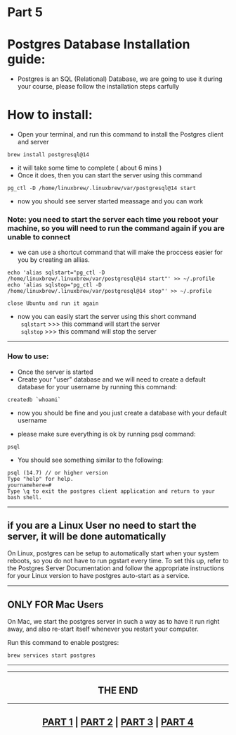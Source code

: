 # Part 5

# Postgres Database Installation guide:

- Postgres is an SQL (Relational) Database, we are going to use it during your course, please follow the installation steps carfully

# How to install:

- Open your terminal, and run this command to install the Postgres client and server

```
brew install postgresql@14
```

- it will take some time to complete ( about 6 mins )
- Once it does, then you can start the server using this command <br>

```
pg_ctl -D /home/linuxbrew/.linuxbrew/var/postgresql@14 start
```

- now you should see server started meassage and you can work
  ![]()

### Note: you need to start the server each time you reboot your machine, so you will need to run the command again if you are unable to connect

- we can use a shortcut command that will make the proccess easier for you by creating an allias.

```
echo 'alias sqlstart="pg_ctl -D /home/linuxbrew/.linuxbrew/var/postgresql@14 start"' >> ~/.profile
echo 'alias sqlstop="pg_ctl -D /home/linuxbrew/.linuxbrew/var/postgresql@14 stop"' >> ~/.profile
```

`close Ubuntu and run it again`

- now you can easily start the server using this short command <br>
  ` sqlstart` >>> this command will start the server <br>
  ` sqlstop` >>> this command will stop the server

---

### How to use:

- Once the server is started
- Create your "user" database and we will need to create a default database for your username by running this command:

```
createdb `whoami`
```

- now you should be fine and you just create a database with your default username

- please make sure everything is ok by running psql command:

```
psql
```

- You should see something similar to the following:

```
psql (14.7) // or higher version
Type "help" for help.
yournamehere=#
Type \q to exit the postgres client application and return to your bash shell.
```

---

## if you are a Linux User no need to start the server, it will be done automatically

On Linux, postgres can be setup to automatically start when your system reboots, so you do not have to run pgstart every time. To set this up, refer to the Postgres Server Documentation and follow the appropriate instructions for your Linux version to have postgres auto-start as a service.

---

## ONLY FOR Mac Users

On Mac, we start the postgres server in such a way as to have it run right away, and also re-start itself whenever you restart your computer.

Run this command to enable postgres:

```
brew services start postgres
```

---

<hr>
<h2 align="center"> THE END </h2>
<hr>

<h2 align="center"><a href="part1.md">PART 1</a> | <a href="part2.md">PART 2</a> | <a href="part3.md">PART 3</a> | <a href="part4.md">PART 4</a></h2>
